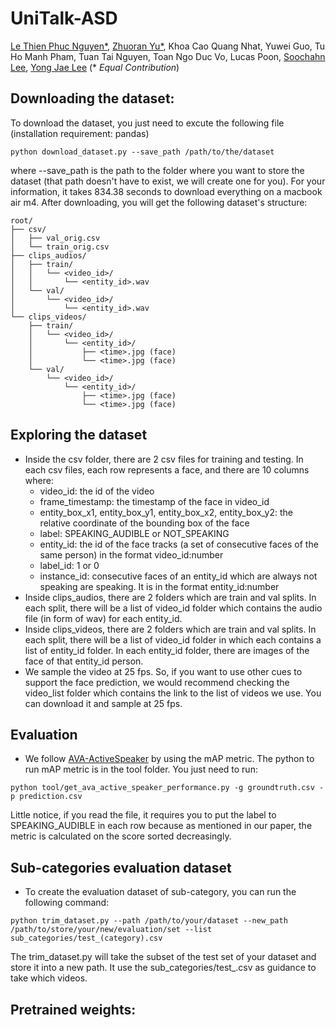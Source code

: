 # UniTalk-ASD

[Le Thien Phuc Nguyen*](https://plnguyen2908.github.io/), [Zhuoran Yu*](https://www.zhuoranyu.com/), Khoa Cao Quang Nhat, Yuwei Guo, Tu Ho Manh Pham, Tuan Tai Nguyen, Toan Ngo Duc Vo, Lucas Poon, [Soochahn Lee](https://sites.google.com/view/soochahnlee/),  [Yong Jae Lee](https://pages.cs.wisc.edu/~yongjaelee/) (* *Equal Contribution*)

## Downloading the dataset:

To download the dataset, you just need to excute the following file (installation requirement: pandas)

```
python download_dataset.py --save_path /path/to/the/dataset
```

where --save_path is the path to the folder where you want to store the dataset (that path doesn't have to exist, we will create one for you). For your information, it takes 834.38 seconds to download everything on a macbook air m4. After downloading, you will get the following dataset's structure:

```
root/
├── csv/
│   ├── val_orig.csv
│   └── train_orig.csv
├── clips_audios/
│   ├── train/
│   │   └── <video_id>/
│   │       └── <entity_id>.wav
│   └── val/
│       └── <video_id>/
│           └── <entity_id>.wav
└── clips_videos/
    ├── train/
    │   └── <video_id>/
    │       └── <entity_id>/
    │           ├── <time>.jpg (face)
    │           └── <time>.jpg (face)
    └── val/
        └── <video_id>/
            └── <entity_id>/
                ├── <time>.jpg (face)
                └── <time>.jpg (face)
```

## Exploring the dataset
- Inside the csv folder, there are 2 csv files for training and testing. In each csv files, each row represents a face, and there are 10 columns where:
  - video_id: the id of the video
  - frame_timestamp: the timestamp of the face in video_id
  - entity_box_x1, entity_box_y1, entity_box_x2, entity_box_y2: the relative coordinate of the bounding box of the face
  - label: SPEAKING_AUDIBLE or NOT_SPEAKING
  - entity_id: the id of the face tracks (a set of consecutive faces of the same person) in the format video_id:number
  - label_id: 1 or 0
  - instance_id: consecutive faces of an entity_id which are always not speaking are speaking. It is in the format entity_id:number
- Inside clips_audios, there are 2 folders which are train and val splits. In each split, there will be a list of video_id folder which contains the audio file (in form of wav) for each entity_id.
- Inside clips_videos, there are 2 folders which are train and val splits. In each split, there will be a list of video_id folder in which each contains a list of entity_id folder. In each entity_id folder, there are images of the face of that entity_id person.
- We sample the video at 25 fps. So, if you want to use other cues to support the face prediction, we would recommend checking the video_list folder which contains the link to the list of videos we use. You can download it and sample at 25 fps.

## Evaluation
- We follow [AVA-ActiveSpeaker](https://arxiv.org/abs/1901.01342) by using the mAP metric. The python to run mAP metric is in the tool folder. You just need to run:
```
python tool/get_ava_active_speaker_performance.py -g groundtruth.csv -p prediction.csv
```

Little notice, if you read the file, it requires you to put the label to SPEAKING_AUDIBLE in each row because as mentioned in our paper, the metric is calculated on the score sorted decreasingly.

## Sub-categories evaluation dataset
- To create the evaluation dataset of sub-category, you can run the following command:
```
python trim_dataset.py --path /path/to/your/dataset --new_path /path/to/store/your/new/evaluation/set --list sub_categories/test_(category).csv
```

The trim_dataset.py will take the subset of the test set of your dataset and store it into a new path. It use the sub_categories/test_<category>.csv as guidance to take which videos.

## Pretrained weights:

